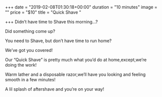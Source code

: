 +++
date = "2019-02-08T01:30:18+00:00"
duration = "10 minutes"
image = ""
price = "$10"
title = "Quick Shave "

+++
Didn’t have time to Shave this morning...?

Did something come up?

You need to Shave, but don’t have time to run home?

We’ve got you covered!

Our “Quick Shave” is pretty much what you’d do at home,except,we’re doing the work!

Warm lather and a disposable razor,we’ll have you looking and feeling smooth in a few minutes!

A lil splash of aftershave and you’re on your way!